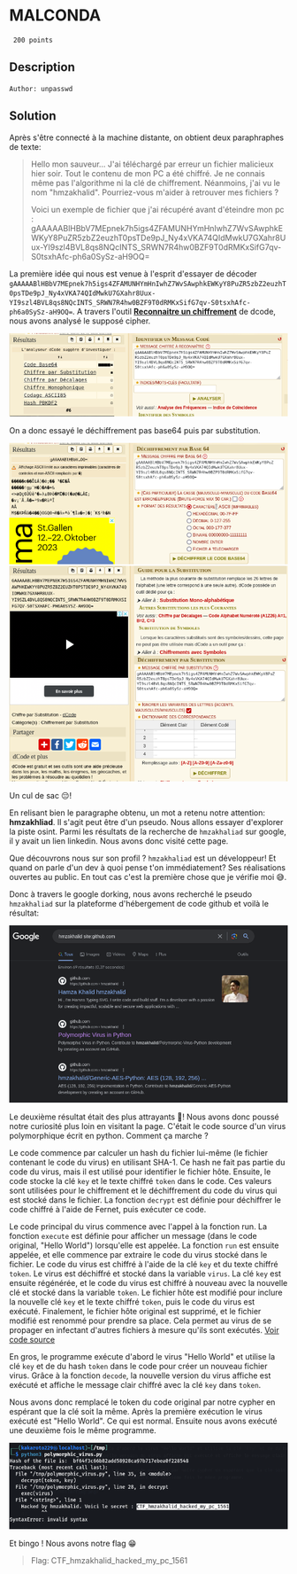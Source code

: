 # MALCONDA 
```
 200 points
```
## Description 
```
Author: unpasswd
```
## Solution
Après s'être connecté à la machine distante, on obtient deux paraphraphes de texte: 
> Hello mon sauveur... J'ai téléchargé par erreur un fichier malicieux hier soir. Tout le contenu de mon PC a été chiffré. Je ne connais même pas l'algorithme ni la clé de chiffrement. Néanmoins, j'ai vu le nom "hmzakhalid". Pourriez-vous m'aider à retrouver mes fichiers ?
>
>Voici un exemple de fichier que j'ai récupéré avant d'éteindre mon pc : gAAAAABlHBbV7MEpnek7h5igs4ZFAMUNHYmHnIwhZ7WvSAwphkEWKyY8PuZR5zbZ2euzhT0psTDe9pJ_Ny4xVKA74QIdMwkU7GXahr8Uux-YI9szl4BVL8qs8NQcINTS_SRWN7R4hw0BZF9T0dRMKxSifG7qv-S0tsxhAfc-ph6a0SySz-aH9OQ=

La première idée qui nous est venue à l'esprit d'essayer de décoder `gAAAAABlHBbV7MEpnek7h5igs4ZFAMUNHYmHnIwhZ7WvSAwphkEWKyY8PuZR5zbZ2euzhT0psTDe9pJ_Ny4xVKA74QIdMwkU7GXahr8Uux-YI9szl4BVL8qs8NQcINTS_SRWN7R4hw0BZF9T0dRMKxSifG7qv-S0tsxhAfc-ph6a0SySz-aH9OQ=`. A travers l'outil [**Reconnaitre un chiffrement**](https://www.dcode.fr/identification-chiffrement) de dcode, nous avons analysé le supposé cipher.

<img src=File/identification_cyper_malconda.png>

On a donc essayé le déchiffrement pas base64 puis par substitution. 

<img src=File/base64_decode_malconda.png>
<img src=File/substitution_malconda.png>

Un cul de sac 😔!

En relisant bien le paragraphe obtenu, un mot a retenu notre attention: **hmzakhliad**. Il s'agit peut être d'un pseudo. Nous allons essayer d'explorer la piste osint. Parmi les résultats de la recherche de `hmzakhaliad` sur google, il y avait un lien linkedin. Nous avons donc visité cette page. 

Que découvrons nous sur son profil ? `hmzakhaliad` est un développeur! Et quand on parle d'un dev à quoi pense t'on immédiatement? Ses réalisations ouvertes au public. En tout cas c'est la première chose que je vérifie moi 😅.

Donc à travers le google dorking, nous avons recherché le pseudo `hmzakhaliad` sur la plateforme d'hébergement de code github et voilà le résultat:

<img src=File/dorking_malconda.png>

Le deuxième résultat était des plus attrayants 🤩! Nous avons donc poussé notre curiosité plus loin en visitant la page. C'était le code source d'un virus polymorphique écrit en python. Comment ça marche ?

Le code commence par calculer un hash du fichier lui-même (le fichier contenant le code du virus) en utilisant SHA-1. Ce hash ne fait pas partie du code du virus, mais il est utilisé pour identifier le fichier hôte. Ensuite, le code stocke la clé `key` et le texte chiffré `token` dans le code. Ces valeurs sont utilisées pour le chiffrement et le déchiffrement du code du virus qui est stocké dans le fichier. La fonction `decrypt` est définie pour déchiffrer le code chiffré à l'aide de Fernet, puis exécuter ce code.

Le code principal du virus commence avec l'appel à la fonction run. La fonction `execute` est définie pour afficher un message (dans le code original, "Hello World") lorsqu'elle est appelée. La fonction `run` est ensuite appelée, et elle commence par extraire le code du virus stocké dans le fichier. Le code du virus est chiffré à l'aide de la clé `key` et du texte chiffré `token`. Le virus est déchiffré et stocké dans la variable `virus`. La clé `key` est ensuite régénérée, et le code du virus est chiffré à nouveau avec la nouvelle clé et stocké dans la variable `token`. Le fichier hôte est modifié pour inclure la nouvelle clé `key` et le texte chiffré `token`, puis le code du virus est exécuté. Finalement, le fichier hôte original est supprimé, et le fichier modifié est renommé pour prendre sa place. Cela permet au virus de se propager en infectant d'autres fichiers à mesure qu'ils sont exécutés. [Voir code source](https://github.com/hmzakhalid/Polymorphic-Virus-Python.git)

En gros, le programme exécute d'abord le virus "Hello World" et utilise la clé `key` et de du hash `token` dans le code pour créer un nouveau fichier virus. Grâce à la  fonction `decode`, la nouvelle version du virus affiche est exécuté et affiche le message clair chiffré avec la clé `key` dans `token`. 

Nous avons donc remplacé le token du code original par notre cypher en espérant que la clé soit la même. Après la première exécution le virus exécuté est "Hello World". Ce qui est normal. Ensuite nous avons exécuté une deuxième fois le même programme.

<img src=File/flag_malconda.png>

Et bingo ! Nous avons notre flag 😁

> Flag: CTF_hmzakhalid_hacked_my_pc_1561





